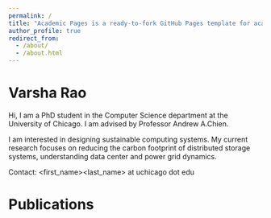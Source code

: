 ```yaml
---
permalink: /
title: "Academic Pages is a ready-to-fork GitHub Pages template for academic personal websites"
author_profile: true
redirect_from: 
  - /about/
  - /about.html
---
```


# Varsha Rao

Hi, I am a PhD student in the Computer Science department at the University of Chicago. I am advised by Professor Andrew A.Chien.

I am interested in designing sustainable computing systems. My current research focuses on reducing the carbon footprint of distributed storage systems, understanding data center and power grid dynamics.

Contact: <first_name><last_name> at uchicago dot edu

# Publications
